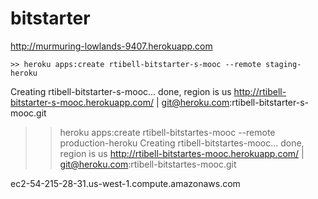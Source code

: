 bitstarter
==========

http://murmuring-lowlands-9407.herokuapp.com

	>> heroku apps:create rtibell-bitstarter-s-mooc --remote staging-heroku
Creating rtibell-bitstarter-s-mooc... done, region is us
http://rtibell-bitstarter-s-mooc.herokuapp.com/ | git@heroku.com:rtibell-bitstarter-s-mooc.git

>> heroku apps:create rtibell-bitstartes-mooc --remote production-heroku
Creating rtibell-bitstartes-mooc... done, region is us
http://rtibell-bitstartes-mooc.herokuapp.com/ | git@heroku.com:rtibell-bitstartes-mooc.git


ec2-54-215-28-31.us-west-1.compute.amazonaws.com
